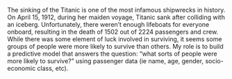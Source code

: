 The sinking of the Titanic is one of the most infamous shipwrecks in history. On April 15, 1912, during her maiden voyage, Titanic sank after colliding with an iceberg. Unfortunately, there weren’t enough lifeboats for everyone onboard, resulting in the death of 1502 out of 2224 passengers and crew. While there was some element of luck involved in surviving, it seems some groups of people were more likely to survive than others.
My role is to build a predictive model that answers the question: “what sorts of people were more likely to survive?” using passenger data (ie name, age, gender, socio-economic class, etc).
